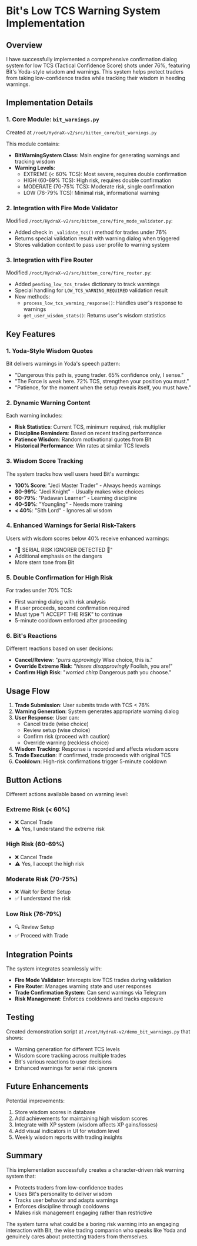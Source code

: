 # Bit's Low TCS Warning System Implementation

## Overview

I have successfully implemented a comprehensive confirmation dialog system for low TCS (Tactical Confidence Score) shots under 76%, featuring Bit's Yoda-style wisdom and warnings. This system helps protect traders from taking low-confidence trades while tracking their wisdom in heeding warnings.

## Implementation Details

### 1. Core Module: `bit_warnings.py`

Created at `/root/HydraX-v2/src/bitten_core/bit_warnings.py`

This module contains:

- **BitWarningSystem Class**: Main engine for generating warnings and tracking wisdom
- **Warning Levels**: 
  - EXTREME (< 60% TCS): Most severe, requires double confirmation
  - HIGH (60-69% TCS): High risk, requires double confirmation  
  - MODERATE (70-75% TCS): Moderate risk, single confirmation
  - LOW (76-79% TCS): Minimal risk, informational warning

### 2. Integration with Fire Mode Validator

Modified `/root/HydraX-v2/src/bitten_core/fire_mode_validator.py`:

- Added check in `_validate_tcs()` method for trades under 76%
- Returns special validation result with warning dialog when triggered
- Stores validation context to pass user profile to warning system

### 3. Integration with Fire Router

Modified `/root/HydraX-v2/src/bitten_core/fire_router.py`:

- Added `pending_low_tcs_trades` dictionary to track warnings
- Special handling for `LOW_TCS_WARNING_REQUIRED` validation result
- New methods:
  - `process_low_tcs_warning_response()`: Handles user's response to warnings
  - `get_user_wisdom_stats()`: Returns user's wisdom statistics

## Key Features

### 1. Yoda-Style Wisdom Quotes

Bit delivers warnings in Yoda's speech pattern:
- "Dangerous this path is, young trader. 65% confidence only, I sense."
- "The Force is weak here. 72% TCS, strengthen your position you must."
- "Patience, for the moment when the setup reveals itself, you must have."

### 2. Dynamic Warning Content

Each warning includes:
- **Risk Statistics**: Current TCS, minimum required, risk multiplier
- **Discipline Reminders**: Based on recent trading performance
- **Patience Wisdom**: Random motivational quotes from Bit
- **Historical Performance**: Win rates at similar TCS levels

### 3. Wisdom Score Tracking

The system tracks how well users heed Bit's warnings:
- **100% Score**: "Jedi Master Trader" - Always heeds warnings
- **80-99%**: "Jedi Knight" - Usually makes wise choices
- **60-79%**: "Padawan Learner" - Learning discipline
- **40-59%**: "Youngling" - Needs more training
- **< 40%**: "Sith Lord" - Ignores all wisdom

### 4. Enhanced Warnings for Serial Risk-Takers

Users with wisdom scores below 40% receive enhanced warnings:
- "🚨 SERIAL RISK IGNORER DETECTED 🚨"
- Additional emphasis on the dangers
- More stern tone from Bit

### 5. Double Confirmation for High Risk

For trades under 70% TCS:
- First warning dialog with risk analysis
- If user proceeds, second confirmation required
- Must type "I ACCEPT THE RISK" to continue
- 5-minute cooldown enforced after proceeding

### 6. Bit's Reactions

Different reactions based on user decisions:
- **Cancel/Review**: "*purrs approvingly* Wise choice, this is."
- **Override Extreme Risk**: "*hisses disapprovingly* Foolish, you are!"
- **Confirm High Risk**: "*worried chirp* Dangerous path you choose."

## Usage Flow

1. **Trade Submission**: User submits trade with TCS < 76%
2. **Warning Generation**: System generates appropriate warning dialog
3. **User Response**: User can:
   - Cancel trade (wise choice)
   - Review setup (wise choice)
   - Confirm risk (proceed with caution)
   - Override warning (reckless choice)
4. **Wisdom Tracking**: Response is recorded and affects wisdom score
5. **Trade Execution**: If confirmed, trade proceeds with original TCS
6. **Cooldown**: High-risk confirmations trigger 5-minute cooldown

## Button Actions

Different actions available based on warning level:

### Extreme Risk (< 60%)
- ❌ Cancel Trade
- ⚠️ Yes, I understand the extreme risk

### High Risk (60-69%)
- ❌ Cancel Trade  
- ⚠️ Yes, I accept the high risk

### Moderate Risk (70-75%)
- ❌ Wait for Better Setup
- ✅ I understand the risk

### Low Risk (76-79%)
- 🔍 Review Setup
- ✅ Proceed with Trade

## Integration Points

The system integrates seamlessly with:
- **Fire Mode Validator**: Intercepts low TCS trades during validation
- **Fire Router**: Manages warning state and user responses
- **Trade Confirmation System**: Can send warnings via Telegram
- **Risk Management**: Enforces cooldowns and tracks exposure

## Testing

Created demonstration script at `/root/HydraX-v2/demo_bit_warnings.py` that shows:
- Warning generation for different TCS levels
- Wisdom score tracking across multiple trades
- Bit's various reactions to user decisions
- Enhanced warnings for serial risk ignorers

## Future Enhancements

Potential improvements:
1. Store wisdom scores in database
2. Add achievements for maintaining high wisdom scores
3. Integrate with XP system (wisdom affects XP gains/losses)
4. Add visual indicators in UI for wisdom level
5. Weekly wisdom reports with trading insights

## Summary

This implementation successfully creates a character-driven risk warning system that:
- Protects traders from low-confidence trades
- Uses Bit's personality to deliver wisdom
- Tracks user behavior and adapts warnings
- Enforces discipline through cooldowns
- Makes risk management engaging rather than restrictive

The system turns what could be a boring risk warning into an engaging interaction with Bit, the wise trading companion who speaks like Yoda and genuinely cares about protecting traders from themselves.